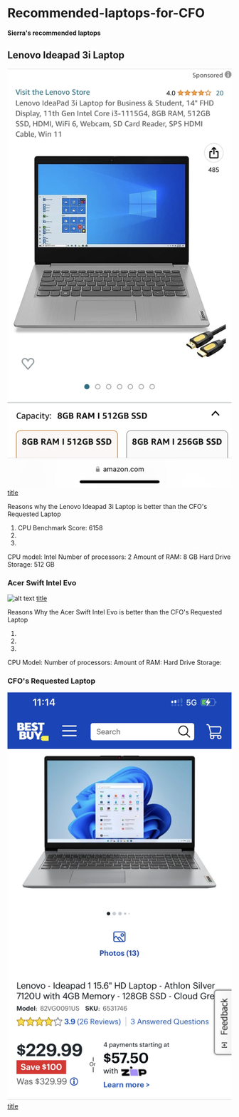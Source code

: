 # Recommended-laptops-for-CFO

**Sierra's recommended laptops** 

## Lenovo Ideapad 3i Laptop

![alt text](Computer.JPG)
[title](https://www.amazon.com/Lenovo-IdeaPad-Business-Student-i3-1115G4/dp/B0BSR6N4WY/ref=sr_1_2_sspa?crid=31ZBEMBLDQUC1&keywords=lenovo%2Blaptop&qid=1689560155&refinements=p_n_feature_thirty-three_browse-bin%3A23720419011&rnid=23720416011&s=pc&sprefix=lenovo%2B%2Caps%2C196&sr=1-2-spons&sp_csd=d2lkZ2V0TmFtZT1zcF9hdGY&th=1)

Reasons why the Lenovo Ideapad 3i Laptop is better than the CFO's Requested Laptop

1. CPU Benchmark Score: 6158
2.
3.

CPU model: Intel
Number of processors: 2
Amount of RAM: 8 GB
Hard Drive Storage: 512 GB

### Acer Swift Intel Evo
![alt text](image.jpg)
[title](https://www.amazon.com/gp/product/B093TMFFC3?tag=rtings-lt-r-third-party-prime-20&ie=UTF8&th=1) 



Reasons Why the Acer Swift Intel Evo is better than the CFO's Requested Laptop

1.
2.
3.

CPU Model:
Number of processors:
Amount of RAM:
Hard Drive Storage:

### CFO's Requested Laptop

![alt text](BestBuy.JPG)
[title](https://www.bestbuy.com/site/lenovo-ideapad-1-15-6-hd-laptop-athlon-silver-7120u-with-4gb-memory-128gb-ssd-cloud-grey/6531746.p?skuId=6531746)

